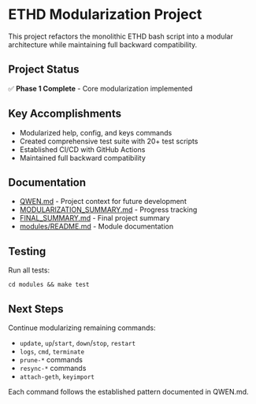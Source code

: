 # ETHD Modularization Project

This project refactors the monolithic ETHD bash script into a modular architecture while maintaining full backward compatibility.

## Project Status
✅ **Phase 1 Complete** - Core modularization implemented

## Key Accomplishments
- Modularized help, config, and keys commands
- Created comprehensive test suite with 20+ test scripts
- Established CI/CD with GitHub Actions
- Maintained full backward compatibility

## Documentation
- [QWEN.md](QWEN.md) - Project context for future development
- [MODULARIZATION_SUMMARY.md](MODULARIZATION_SUMMARY.md) - Progress tracking
- [FINAL_SUMMARY.md](FINAL_SUMMARY.md) - Final project summary
- [modules/README.md](modules/README.md) - Module documentation

## Testing
Run all tests:
```
cd modules && make test
```

## Next Steps
Continue modularizing remaining commands:
- `update`, `up`/`start`, `down`/`stop`, `restart`
- `logs`, `cmd`, `terminate`
- `prune-*` commands
- `resync-*` commands
- `attach-geth`, `keyimport`

Each command follows the established pattern documented in QWEN.md.
